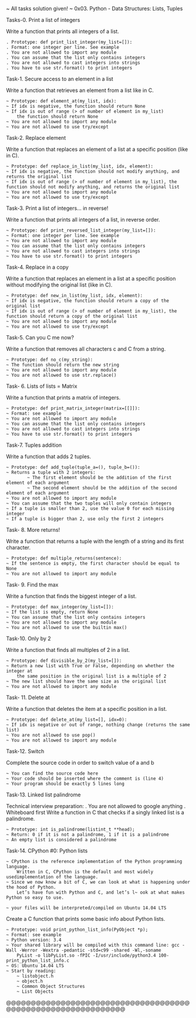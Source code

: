 ~ All tasks solution given!
~ 0x03. Python - Data Structures: Lists, Tuples

Tasks-0. Print a list of integers

Write a function that prints all integers of a list.

	. Prototype: def print_list_integer(my_list=[]):
	. Format: one integer per line. See example
	. You are not allowed to import any module
	. You can assume that the list only contains integers
	. You are not allowed to cast integers into strings
	. You have to use str.format() to print integers

Task-1. Secure access to an element in a list

Write a function that retrieves an element from a list like in C.

	~ Prototype: def element_at(my_list, idx):
	~ If idx is negative, the function should return None
	~ If idx is out of range (> of number of element in my_list)
		the function should return None
	~ You are not allowed to import any module
	~ You are not allowed to use try/except

Task-2. Replace element

Write a function that replaces an element of a list at a specific position (like in C).

	~ Prototype: def replace_in_list(my_list, idx, element):
	~ If idx is negative, the function should not modify anything, and returns the original list
	~ If idx is out of range (> of number of element in my_list), the function should not modify anything, and returns the original list
	~ You are not allowed to import any module
	~ You are not allowed to use try/except

Task-3. Print a list of integers... in reverse!

Write a function that prints all integers of a list, in reverse order.

	~ Prototype: def print_reversed_list_integer(my_list=[]):
	~ Format: one integer per line. See example
	~ You are not allowed to import any module
	~ You can assume that the list only contains integers
	~ You are not allowed to cast integers into strings
	~ You have to use str.format() to print integers

Task-4. Replace in a copy

Write a function that replaces an element in a list at a specific position without modifying the original list (like in C).

	~ Prototype: def new_in_list(my_list, idx, element):
	~ If idx is negative, the function should return a copy of the original list
	~ If idx is out of range (> of number of element in my_list), the function should return a copy of the original list
	~ You are not allowed to import any module
	~ You are not allowed to use try/except

Task-5. Can you C me now?

Write a function that removes all characters c and C from a string.

	~ Prototype: def no_c(my_string):
	~ The function should return the new string
	~ You are not allowed to import any module
	~ You are not allowed to use str.replace()

Task- 6. Lists of lists = Matrix

Write a function that prints a matrix of integers.

	~ Prototype: def print_matrix_integer(matrix=[[]]):
	~ Format: see example
	~ You are not allowed to import any module
	~ You can assume that the list only contains integers
	~ You are not allowed to cast integers into strings
	~ You have to use str.format() to print integers

Task-7. Tuples addition

Write a function that adds 2 tuples.

	~ Prototype: def add_tuple(tuple_a=(), tuple_b=()):
	~ Returns a tuple with 2 integers:
        	~ The first element should be the addition of the first element of each argument
        	~ The second element should be the addition of the second element of each argument
	~ You are not allowed to import any module
	~ You can assume that the two tuples will only contain integers
	~ If a tuple is smaller than 2, use the value 0 for each missing integer
	~ If a tuple is bigger than 2, use only the first 2 integers

Task- 8. More returns!

Write a function that returns a tuple with the length of a string and its first character.

	~ Prototype: def multiple_returns(sentence):
	~ If the sentence is empty, the first character should be equal to None
	~ You are not allowed to import any module

Task- 9. Find the max

Write a function that finds the biggest integer of a list.

	~ Prototype: def max_integer(my_list=[]):
	~ If the list is empty, return None
	~ You can assume that the list only contains integers
	~ You are not allowed to import any module
	~ You are not allowed to use the builtin max()

Task-10. Only by 2

Write a function that finds all multiples of 2 in a list.

	~ Prototype: def divisible_by_2(my_list=[]):
	~ Return a new list with True or False, depending on whether the integer at
		the same position in the original list is a multiple of 2
	~ The new list should have the same size as the original list
	~ You are not allowed to import any module

Task- 11. Delete at

Write a function that deletes the item at a specific position in a list.

	~ Prototype: def delete_at(my_list=[], idx=0):
	~ If idx is negative or out of range, nothing change (returns the same list)
	~ You are not allowed to use pop()
	~ You are not allowed to import any module
Task-12. Switch

Complete the source code in order to switch value of a and b

	~ You can find the source code here
	~ Your code should be inserted where the comment is (line 4)
	~ Your program should be exactly 5 lines long

Task-13. Linked list palindrome

Technical interview preparation:
	. You are not allowed to google anything
	. Whiteboard first
Write a function in C that checks if a singly linked list is a palindrome.

	~ Prototype: int is_palindrome(listint_t **head);
	~ Return: 0 if it is not a palindrome, 1 if it is a palindrome
	~ An empty list is considered a palindrome

Task-14. CPython #0: Python lists

	~ CPython is the reference implementation of the Python programming language.
		Written in C, CPython is the default and most widely 	usedimplementation of the language.
	~ Since we now know a bit of C, we can look at what is happening under the hood of Python.
		Let’s have fun with Python and C, and let’s l~ ook at what makes Python so easy to use.

	~ your files will be interpreted/compiled on Ubuntu 14.04 LTS

Create a C function that prints some basic info about Python lists.

	~ Prototype: void print_python_list_info(PyObject *p);
	~ Format: see example
	~ Python version: 3.4
	~ Your shared library will be compiled with this command line: gcc -Wall -Werror -Wextra -pedantic -std=c99 -shared -Wl,-soname
		PyList -o libPyList.so -fPIC -I/usr/include/python3.4 100-print_python_list_info.c
	~ OS: Ubuntu 14.04 LTS
	~ Start by reading:
		~ listobject.h
		~ object.h
		~ Common Object Structures
		~ List Objects
@@@@@@@@@@@@@@@@@@@@@@@@@@@@@@@@@@@@@@@@@@@@@@@@@@@@@@@@@@@@@
